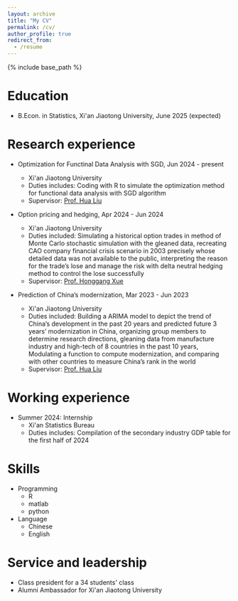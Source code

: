 ```yaml
---
layout: archive
title: "My CV"
permalink: /cv/
author_profile: true
redirect_from:
  - /resume
---
```


{% include base_path %}



Education
======

* B.Econ. in Statistics, Xi'an Jiaotong University, June 2025 (expected)

Research experience
======

* Optimization for Functinal Data Analysis with SGD, Jun 2024 - present
  * Xi'an Jiaotong University
  * Duties includes: Coding with R to simulate the optimization method for functional data analysis with SGD algorithm
  * Supervisor: [Prof. Hua Liu](https://liuhuasufe.github.io)


* Option pricing and hedging, Apr 2024 - Jun 2024
  * Xi'an Jiaotong University
  * Duties included: Simulating a historical option trades in method of Monte Carlo stochastic simulation with the gleaned data, recreating CAO company financial crisis scenario in 2003 precisely whose detailed data was not available to the public, interpreting the reason for the trade’s lose and manage the risk with delta neutral hedging method to control the lose successfully
  * Supervisor: [Prof. Honggang Xue](http://sef.xjtu.edu.cn/info/1086/9346.htm)


* Prediction of China’s modernization, Mar 2023 - Jun 2023
  * Xi'an Jiaotong University
  * Duties included: Building a ARIMA model to depict the trend of China’s development in the past 20 years and predicted future 3 years’
modernization in China, organizing group members to determine research directions, gleaning data from manufacture industry and high-tech of 8 countries in the past 10 years, Modulating a function to compute modernization, and comparing with other countries to measure China’s rank in
the world
  * Supervisor: [Prof. Hua Liu](https://liuhuasufe.github.io)
 
 Working experience
======

* Summer 2024: Internship
  * Xi'an Statistics Bureau
  * Duties includes: Compilation of the secondary industry GDP table for the first half of 2024

  
Skills
======
* Programming
  * R
  * matlab
  * python
* Language
  * Chinese
  * English


Service and leadership
======
* Class president for a 34 students' class
* Alumni Ambassador for Xi'an Jiaotong University 
